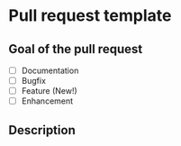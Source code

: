 # Pull request template

## Goal of the pull request

- [ ] Documentation
- [ ] Bugfix
- [ ] Feature (New!)
- [ ] Enhancement

## Description

<!--- What are the changes? -->
